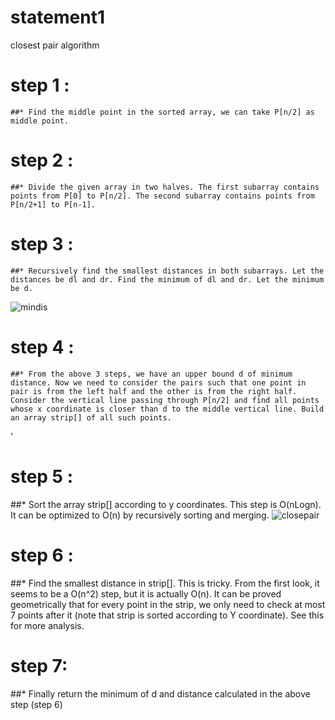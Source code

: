 # statement1
closest pair algorithm
# step 1 :
    ##* Find the middle point in the sorted array, we can take P[n/2] as middle point.

# step 2 :
    ##* Divide the given array in two halves. The first subarray contains points from P[0] to P[n/2]. The second subarray contains points from P[n/2+1] to P[n-1].

# step 3 :
    ##* Recursively find the smallest distances in both subarrays. Let the distances be dl and dr. Find the minimum of dl and dr. Let the minimum be d.
![mindis](https://user-images.githubusercontent.com/69565013/90004720-c0324c80-dcb3-11ea-896c-87a6186abf8e.png)

# step 4 :
    ##* From the above 3 steps, we have an upper bound d of minimum distance. Now we need to consider the pairs such that one point in pair is from the left half and the other is from the right half. Consider the vertical line passing through P[n/2] and find all points whose x coordinate is closer than d to the middle vertical line. Build an array strip[] of all such points.
'[](cloespair)
# step 5 :
   ##* Sort the array strip[] according to y coordinates. This step is O(nLogn). It can be optimized to O(n) by recursively sorting and merging.
![closepair](https://user-images.githubusercontent.com/69565013/90004996-3171ff80-dcb4-11ea-9824-3a0aa12747ae.png)

# step 6 :
   ##* Find the smallest distance in strip[]. This is tricky. From the first look, it seems to be a O(n^2) step, but it is actually O(n). It can be proved geometrically that for every point in the strip, we only need to check at most 7 points after it (note that strip is sorted according to Y coordinate). See this for more analysis.
# step 7:
   ##* Finally return the minimum of d and distance calculated in the above step (step 6)
